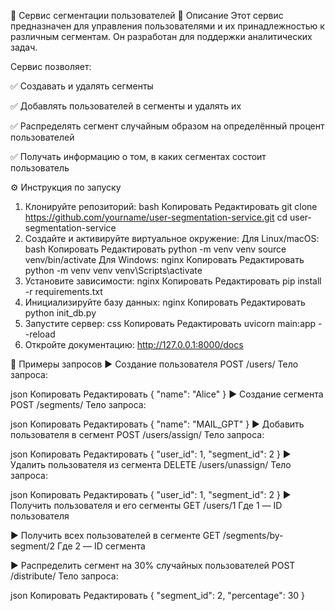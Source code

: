 🚀 Сервис сегментации пользователей
📌 Описание
Этот сервис предназначен для управления пользователями и их принадлежностью к различным сегментам. Он разработан для поддержки аналитических задач.

Сервис позволяет:

✅ Создавать и удалять сегменты

✅ Добавлять пользователей в сегменты и удалять их

✅ Распределять сегмент случайным образом на определённый процент пользователей

✅ Получать информацию о том, в каких сегментах состоит пользователь

⚙️ Инструкция по запуску
1. Клонируйте репозиторий:
bash
Копировать
Редактировать
git clone https://github.com/yourname/user-segmentation-service.git
cd user-segmentation-service
2. Создайте и активируйте виртуальное окружение:
Для Linux/macOS:
bash
Копировать
Редактировать
python -m venv venv
source venv/bin/activate
Для Windows:
nginx
Копировать
Редактировать
python -m venv venv
venv\Scripts\activate
3. Установите зависимости:
nginx
Копировать
Редактировать
pip install -r requirements.txt
4. Инициализируйте базу данных:
nginx
Копировать
Редактировать
python init_db.py
5. Запустите сервер:
css
Копировать
Редактировать
uvicorn main:app --reload
6. Откройте документацию:
http://127.0.0.1:8000/docs

📮 Примеры запросов
▶ Создание пользователя
POST /users/
Тело запроса:

json
Копировать
Редактировать
{
  "name": "Alice"
}
▶ Создание сегмента
POST /segments/
Тело запроса:

json
Копировать
Редактировать
{
  "name": "MAIL_GPT"
}
▶ Добавить пользователя в сегмент
POST /users/assign/
Тело запроса:

json
Копировать
Редактировать
{
  "user_id": 1,
  "segment_id": 2
}
▶ Удалить пользователя из сегмента
DELETE /users/unassign/
Тело запроса:

json
Копировать
Редактировать
{
  "user_id": 1,
  "segment_id": 2
}
▶ Получить пользователя и его сегменты
GET /users/1
Где 1 — ID пользователя

▶ Получить всех пользователей в сегменте
GET /segments/by-segment/2
Где 2 — ID сегмента

▶ Распределить сегмент на 30% случайных пользователей
POST /distribute/
Тело запроса:

json
Копировать
Редактировать
{
  "segment_id": 2,
  "percentage": 30
}

